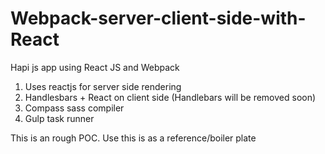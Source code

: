 # Webpack-server-client-side-with-React
Hapi js app using React JS and Webpack


1. Uses reactjs for server side rendering   
2. Handlesbars + React on client side (Handlebars will be removed soon)    
3. Compass sass compiler   
4. Gulp task runner   


This is an rough POC. Use this is as a reference/boiler plate  
